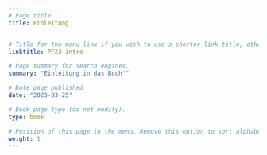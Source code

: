 ```yaml
---
# Page title
title: Einleitung


# Title for the menu link if you wish to use a shorter link title, otherwise remove this option.
linktitle: PF23-intro

# Page summary for search engines.
summary: "Einleitung in das Buch'"

# Date page published
date: "2023-03-25"

# Book page type (do not modify).
type: book

# Position of this page in the menu. Remove this option to sort alphabetically.
weight: 1
---
```

